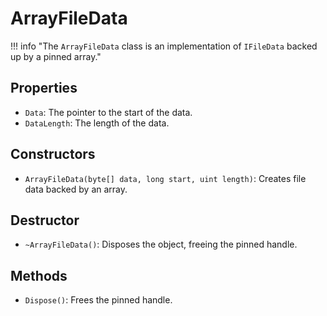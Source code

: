 ﻿# ArrayFileData

!!! info "The `ArrayFileData` class is an implementation of `IFileData` backed up by a pinned array."

## Properties

- `Data`: The pointer to the start of the data.
- `DataLength`: The length of the data.

## Constructors

- `ArrayFileData(byte[] data, long start, uint length)`: Creates file data backed by an array.

## Destructor

- `~ArrayFileData()`: Disposes the object, freeing the pinned handle.

## Methods

- `Dispose()`: Frees the pinned handle.